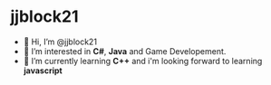 # jjblock21
- 👋 Hi, I’m @jjblock21
- 👀 I’m interested in **C#**, **Java** and Game Developement.
- 🌱 I’m currently learning **C++** and i'm looking forward to learning **javascript**
<!-- --- 
 ### My biggest Project right now
<p>
   <img width="100" align='left' src="https://raw.githubusercontent.com/jjblock21/jjblock21/main/FMML2-9.png">
   One of my biggest Project right now is FMML aka. Fireworks Mania ModLoader, which is a Mod for the Game Fireworks Mania.<br>
   It can clone stuff, delete stuff and much more and is completly written in <strong>C#</strong>.<br>
   You can check it out here: <strong>https://github.com/jjblock21/fmml</strong><br>
   Credit also goes to <strong>warbler</strong> for creating <a href="https://github.com/warbler/SharpMonoInjector"><strong>SharpMonoInjector</strong></a>
</p>
<p>
   <img width="100" align='left' src="https://raw.githubusercontent.com/jjblock21/jjblock21/main/RemindMe2-9.png">
   TODO: Put text <strong>here</strong>
</p> -->
